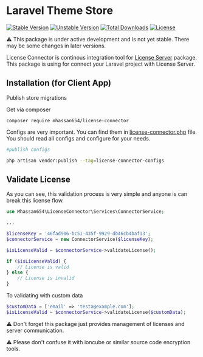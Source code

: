 # Laravel Theme Store

<!-- [![EgoistDeveloper Laravel License Connector](https://preview.dragon-code.pro/EgoistDeveloper/License-Connector.svg?brand=laravel)](https://github.com/mhassan654/license-connector) -->

[![Stable Version][badge_stable]][link_packagist]
[![Unstable Version][badge_unstable]][link_packagist]
[![Total Downloads][badge_downloads]][link_packagist]
[![License][badge_license]][link_license]

⚠️ This package is under active development and is not yet stable. There may be some changes in later versions.

License Connector is continous integration tool for [License Server](https://github.com/mhassan654/license-server) package. This package is using for connect your Laravel project with License Server.

## Installation (for Client App)

Publish store migrations

Get via composer

`composer require mhassan654/license-connector`

Configs are very important. You can find them in [license-connector.php](config/license-connector.php) file. You should read all configs and configure for your needs.

```bash
#publish configs

php artisan vendor:publish --tag=license-connector-configs
```

## Validate License

As you can see, this validation process is very simple and anyone is can break this license flow.

```php
use Mhassan654\LicenseConnector\Services\ConnectorService;

...

$licenseKey = '46fad906-bc51-435f-9929-db46cb4baf13';
$connectorService = new ConnectorService($licenseKey);

$isLicenseValid = $connectorService->validateLicense();

if ($isLicenseValid) {
    // License is valid
} else {
    // License is invalid
}
```

To validating with custom data

```php
$customData = ['email' => 'testa@example.com'];
$isLicenseValid = $connectorService->validateLicense($customData);
```

⚠️ Don't forget this package just provides management of licenses and server communication.

⚠️ Please don't confuse it with ioncube or similar source code encryption tools.


[badge_downloads]:      https://img.shields.io/packagist/dt/mhassan654/license-connector.svg?style=flat-square

[badge_license]:        https://img.shields.io/packagist/l/mhassan654/license-connector.svg?style=flat-square

[badge_stable]:         https://img.shields.io/github/v/release/mhassan654/license-connector?label=stable&style=flat-square

[badge_unstable]:       https://img.shields.io/badge/unstable-dev--main-orange?style=flat-square

[link_license]:         LICENSE

[link_packagist]:       https://packagist.org/packages/mhassan654/license-connector

